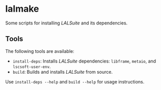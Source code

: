 lalmake
=======

Some scripts for installing *LALSuite* and its dependencies.

Tools
------

The following tools are available:

* `install-deps`: Installs *LALSuite* dependencies: `libframe`, `metaio`, and `lscsoft-user-env`.
* `build`: Builds and installs *LALSuite* from source.

Use `install-deps --help` and `build --help` for usage instructions.
